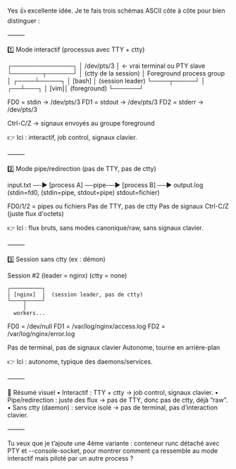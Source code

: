 Yes 👍 excellente idée.
Je te fais trois schémas ASCII côte à côte pour bien distinguer :

⸻

1️⃣ Mode interactif (processus avec TTY + ctty)

┌──────────────┐
│ /dev/pts/3   │  ← vrai terminal ou PTY slave
└───────┬──────┘
│ (ctty de la session)
│
Foreground process group
│
┌────┴─────┐
│  [bash]  │  (session leader)
└────┬─────┘
│
┌──┴───┐
│ [vim]│  (foreground)
└──────┘

FD0 = stdin → /dev/pts/3
FD1 = stdout → /dev/pts/3
FD2 = stderr → /dev/pts/3

Ctrl-C/Z → signaux envoyés au groupe foreground

👉 Ici : interactif, job control, signaux clavier.

⸻

2️⃣ Mode pipe/redirection (pas de TTY, pas de ctty)

input.txt ──▶ [process A] ──pipe──▶ [process B] ──▶ output.log
(stdin=fd0,            (stdin=pipe,
stdout=pipe)           stdout=fichier)

FD0/1/2 = pipes ou fichiers
Pas de TTY, pas de ctty
Pas de signaux Ctrl-C/Z (juste flux d'octets)

👉 Ici : flux bruts, sans modes canonique/raw, sans signaux clavier.

⸻

3️⃣ Session sans ctty (ex : démon)

Session #2 (leader = nginx)
(ctty = none)

    ┌──────────┐
    │ [nginx]  │  (session leader, pas de ctty)
    └────┬─────┘
         │
      workers...
FD0 = /dev/null
FD1 = /var/log/nginx/access.log
FD2 = /var/log/nginx/error.log

Pas de terminal, pas de signaux clavier
Autonome, tourne en arrière-plan

👉 Ici : autonome, typique des daemons/services.

⸻

🔹 Résumé visuel
•	Interactif : TTY + ctty → job control, signaux clavier.
•	Pipe/redirection : juste des flux → pas de TTY, donc pas de ctty, déjà “raw”.
•	Sans ctty (daemon) : service isolé → pas de terminal, pas d’interaction clavier.

⸻

Tu veux que je t’ajoute une 4ème variante : conteneur runc détaché avec PTY et --console-socket, pour montrer comment ça ressemble au mode interactif mais piloté par un autre process ?
